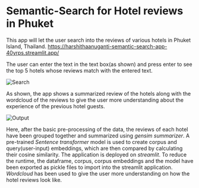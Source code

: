 # Semantic-Search for Hotel reviews in Phuket

This app will let the user search into the reviews of various hotels in Phuket Island, Thailand.
https://harshithaanuganti-semantic-search-app-40yrps.streamlit.app/

The user can enter the text in the text box(as shown) and press enter to see the top 5 hotels whose reviews match with the entered text.

![Search](https://user-images.githubusercontent.com/74675390/206099137-39d33613-ae44-4309-bf43-ee6586ea9f68.png)


As shown, the app shows a summarized review of the hotels along with the wordcloud of the reviews to give the user more understanding about the experience of the previous hotel guests.

![Output](https://user-images.githubusercontent.com/74675390/206099202-c19f9a41-f2ad-4d4f-bf3f-36a23dc039b3.png)


Here, after the basic pre-processing of the data, the reviews of each hotel have been grouped together and summarized using *gensim summarizer*. A pre-trained *Sentence transformer* model is used to create corpus and query(user-input) embeddings, which are then compared by calculating their cosine similarity.
The application is deployed on *streamlit*. To reduce the runtime, the dataframe, corpus, corpus embeddings and the model have been exported as pickle files to import into the streamlit application.
*Wordcloud* has been used to give the user more understanding on how the hotel reviews look like.
    
        
